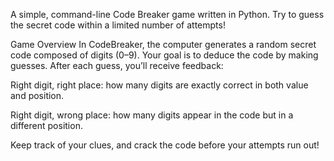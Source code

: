 A simple, command-line Code Breaker game written in Python. Try to guess the secret code within a limited number of attempts!

Game Overview
In CodeBreaker, the computer generates a random secret code composed of digits (0–9).
Your goal is to deduce the code by making guesses. After each guess, you’ll receive feedback:

Right digit, right place: how many digits are exactly correct in both value and position.

Right digit, wrong place: how many digits appear in the code but in a different position.

Keep track of your clues, and crack the code before your attempts run out!
